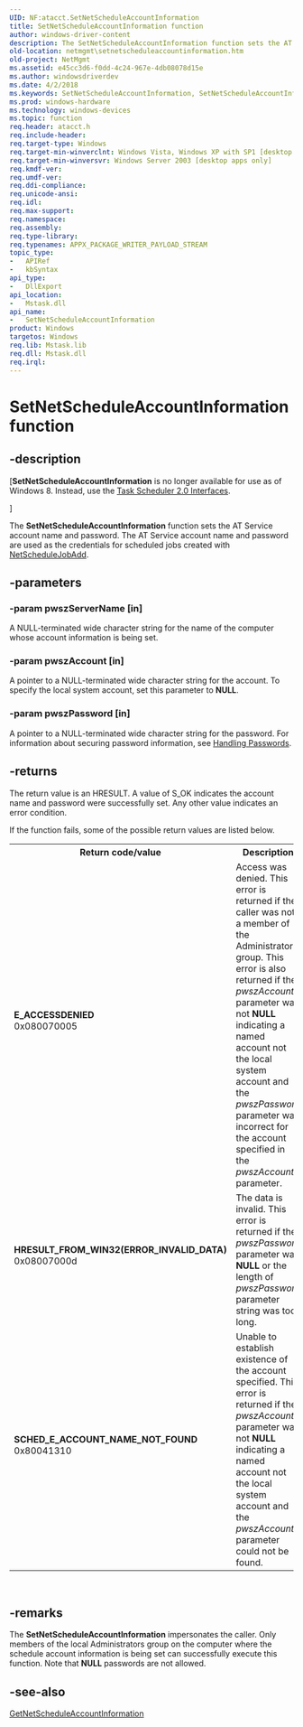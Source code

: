 ```yaml
---
UID: NF:atacct.SetNetScheduleAccountInformation
title: SetNetScheduleAccountInformation function
author: windows-driver-content
description: The SetNetScheduleAccountInformation function sets the AT Service account name and password. The AT Service account name and password are used as the credentials for scheduled jobs created with NetScheduleJobAdd.
old-location: netmgmt\setnetscheduleaccountinformation.htm
old-project: NetMgmt
ms.assetid: e45cc3d6-f0dd-4c24-967e-4db08078d15e
ms.author: windowsdriverdev
ms.date: 4/2/2018
ms.keywords: SetNetScheduleAccountInformation, SetNetScheduleAccountInformation function [Network Management], atacct/SetNetScheduleAccountInformation, netmgmt.setnetscheduleaccountinformation
ms.prod: windows-hardware
ms.technology: windows-devices
ms.topic: function
req.header: atacct.h
req.include-header: 
req.target-type: Windows
req.target-min-winverclnt: Windows Vista, Windows XP with SP1 [desktop apps only]
req.target-min-winversvr: Windows Server 2003 [desktop apps only]
req.kmdf-ver: 
req.umdf-ver: 
req.ddi-compliance: 
req.unicode-ansi: 
req.idl: 
req.max-support: 
req.namespace: 
req.assembly: 
req.type-library: 
req.typenames: APPX_PACKAGE_WRITER_PAYLOAD_STREAM
topic_type:
-	APIRef
-	kbSyntax
api_type:
-	DllExport
api_location:
-	Mstask.dll
api_name:
-	SetNetScheduleAccountInformation
product: Windows
targetos: Windows
req.lib: Mstask.lib
req.dll: Mstask.dll
req.irql: 
---
```


# SetNetScheduleAccountInformation function


## -description


<p class="CCE_Message">[<b>SetNetScheduleAccountInformation</b> is no longer available for use as of Windows 8. Instead, use the <a href="https://msdn.microsoft.com/67ed58e1-e54c-4c02-a6c4-d9ab8dc0f83e"> Task Scheduler 2.0 Interfaces</a>.

]

The <b>SetNetScheduleAccountInformation</b> function sets the AT Service account name and password. The AT Service account name and password are used as the credentials for scheduled jobs created with <a href="https://msdn.microsoft.com/813d13ba-abe1-4b14-88c7-87ba88a42a3b">NetScheduleJobAdd</a>.


## -parameters




### -param pwszServerName [in]

A NULL-terminated wide character string for the name of the computer whose account information is being set.


### -param pwszAccount [in]

A pointer to a NULL-terminated wide character string for the account. To specify the local system account, set this parameter to <b>NULL</b>.


### -param pwszPassword [in]

A pointer to a NULL-terminated wide character string for the password. For information about securing password information, see <a href="https://msdn.microsoft.com/1d810f71-9bf5-4c5c-a573-c35081f604cf">Handling Passwords</a>.


## -returns



The return value is an HRESULT. A value of S_OK indicates the account name and password were successfully set. Any other value indicates an error condition.

If the function fails, some of the possible return values are listed below. 

<table>
<tr>
<th>Return code/value</th>
<th>Description</th>
</tr>
<tr>
<td width="40%">
<dl>
<dt><b>E_ACCESSDENIED</b></dt>
<dt>0x080070005</dt>
</dl>
</td>
<td width="60%">
Access was denied. This error is returned if the caller was not a member of the Administrators group. This error is also returned if the <i>pwszAccount</i> parameter  was  not <b>NULL</b> indicating a named account not the local system account and the <i>pwszPassword</i> parameter was incorrect for the account specified in the <i>pwszAccount</i> parameter.

</td>
</tr>
<tr>
<td width="40%">
<dl>
<dt><b>HRESULT_FROM_WIN32(ERROR_INVALID_DATA)</b></dt>
<dt>0x08007000d</dt>
</dl>
</td>
<td width="60%">
The data is invalid. This error is returned if the <i>pwszPassword</i> parameter was <b>NULL</b> or the length of  <i>pwszPassword</i> parameter string was too long.

</td>
</tr>
<tr>
<td width="40%">
<dl>
<dt><b>SCHED_E_ACCOUNT_NAME_NOT_FOUND</b></dt>
<dt>0x80041310</dt>
</dl>
</td>
<td width="60%">
Unable to establish existence of the account specified. This error is returned if the <i>pwszAccount</i> parameter  was  not <b>NULL</b> indicating a named account not the local system account and  the <i>pwszAccount</i> parameter could not be found. 

</td>
</tr>
</table>
 




## -remarks



The <b>SetNetScheduleAccountInformation</b> impersonates the caller. Only members of the local Administrators group on the computer where the schedule account information is being set can successfully execute this function. Note that <b>NULL</b> passwords are not allowed.




## -see-also




<a href="https://msdn.microsoft.com/935de94a-6791-4ea2-ac39-cf71ef7cb726">GetNetScheduleAccountInformation</a>
 

 

